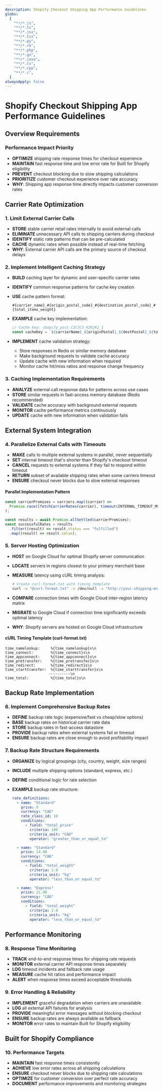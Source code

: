 ```yaml
---
description: Shopify Checkout Shipping App Performance Guidelines
globs:
  [
    "**/*.js",
    "**/*.ts",
    "**/*.jsx",
    "**/*.tsx",
    "**/*.py",
    "**/*.rb",
    "**/*.php",
    "**/*.go",
    "**/*.java",
    "**/*.cs",
    "**/*.cpp",
    "**/*.c",
  ]
alwaysApply: false
---
```


# Shopify Checkout Shipping App Performance Guidelines

## Overview Requirements

### Performance Impact Priority

- **OPTIMIZE** shipping rate response times for checkout experience
- **MAINTAIN** fast response time and low error rate for Built for Shopify eligibility
- **PREVENT** checkout blocking due to slow shipping calculations
- **PRIORITIZE** customer checkout experience over rate accuracy
- **WHY**: Shipping app response time directly impacts customer conversion rates

## Carrier Rate Optimization

### 1. Limit External Carrier Calls

- **STORE** stable carrier retail rates internally to avoid external calls
- **ELIMINATE** unnecessary API calls to shipping carriers during checkout
- **IDENTIFY** static rate patterns that can be pre-calculated
- **CACHE** dynamic rates when possible instead of real-time fetching
- **WHY**: External carrier API calls are the primary source of checkout delays

### 2. Implement Intelligent Caching Strategy

- **BUILD** caching layer for dynamic and user-specific carrier rates
- **IDENTIFY** common response patterns for cache key creation
- **USE** cache pattern format:

  ```text
  #{carrier_name}_#{origin_postal_code}_#{destination_postal_code}_#{total_items_weight}
  ```

- **EXAMPLE** cache key implementation:

  ```javascript
  // Cache key: shopify_post_C3C3C3_K2K2K2_1
  const cacheKey = `${carrierName}_${originPostal}_${destPostal}_${totalWeight}`;
  ```

- **IMPLEMENT** cache validation strategy:
  - Store responses in Redis or similar memory database
  - Make background requests to validate cache accuracy
  - Update cache with new information when required
  - Monitor cache hit/miss ratios and response change frequency

### 3. Caching Implementation Requirements

- **ANALYZE** external call response data for patterns across use cases
- **STORE** similar requests in fast-access memory database (Redis recommended)
- **VALIDATE** cache accuracy with background external requests
- **MONITOR** cache performance metrics continuously
- **UPDATE** cache with new information when validation fails

## External System Integration

### 4. Parallelize External Calls with Timeouts

- **MAKE** calls to multiple external systems in parallel, never sequentially
- **SET** internal timeout that's shorter than Shopify's checkout timeout
- **CANCEL** requests to external systems if they fail to respond within timeout
- **RETURN** subset of available shipping rates when some carriers timeout
- **ENSURE** checkout never blocks due to slow external responses

#### Parallel Implementation Pattern

```javascript
const carrierPromises = carriers.map((carrier) =>
  Promise.race([fetchCarrierRates(carrier), timeout(INTERNAL_TIMEOUT_MS)])
);

const results = await Promise.allSettled(carrierPromises);
const successfulRates = results
  .filter((result) => result.status === "fulfilled")
  .map((result) => result.value);
```

### 5. Server Hosting Optimization

- **HOST** on Google Cloud for optimal Shopify server communication
- **LOCATE** servers in regions closest to your primary merchant base
- **MEASURE** latency using cURL timing analysis:

  ```bash
  # Create curl-format.txt with timing template
  curl -w "@curl-format.txt" -o /dev/null -s "http://your-shipping-endpoint/"
  ```

- **COMPARE** connection times with Google Cloud inter-region latency matrix
- **MIGRATE** to Google Cloud if connection time significantly exceeds optimal latency
- **WHY**: Shopify servers are hosted on Google Cloud infrastructure

#### cURL Timing Template (curl-format.txt)

```text
time_namelookup:     %{time_namelookup}s\n
time_connect:        %{time_connect}s\n
time_appconnect:     %{time_appconnect}s\n
time_pretransfer:    %{time_pretransfer}s\n
time_redirect:       %{time_redirect}s\n
time_starttransfer:  %{time_starttransfer}s\n
                    ----------\n
time_total:          %{time_total}s\n
```

## Backup Rate Implementation

### 6. Implement Comprehensive Backup Rates

- **DEFINE** backup rate logic (expensive/fast vs cheap/slow options)
- **BASE** backup rates on historical carrier rate data
- **STORE** backup rates in fast-access datastore
- **PROVIDE** backup rates when external systems fail or timeout
- **ENSURE** backup rates are close enough to avoid profitability impact

### 7. Backup Rate Structure Requirements

- **ORGANIZE** by logical groupings (city, country, weight, size ranges)
- **INCLUDE** multiple shipping options (standard, express, etc.)
- **DEFINE** conditional logic for rate selection
- **EXAMPLE** backup rate structure:

  ```yaml
  rate_definitions:
    - name: "Standard"
      price: 0
      currency: "CAD"
      rate_class_id: 10
      conditions:
        - field: "total_price"
          criteria: 100
          criteria_unit: "CAD"
          operator: "greater_than_or_equal_to"

    - name: "Standard"
      price: 14.90
      currency: "CAD"
      conditions:
        - field: "total_weight"
          criteria: 2.0
          criteria_unit: "kg"
          operator: "less_than_or_equal_to"

    - name: "Express"
      price: 21.90
      currency: "CAD"
      conditions:
        - field: "total_weight"
          criteria: 2.0
          criteria_unit: "kg"
          operator: "less_than_or_equal_to"
  ```

## Performance Monitoring

### 8. Response Time Monitoring

- **TRACK** end-to-end response times for shipping rate requests
- **MONITOR** external carrier API response times separately
- **LOG** timeout incidents and fallback rate usage
- **MEASURE** cache hit ratios and performance impact
- **ALERT** when response times exceed acceptable thresholds

### 9. Error Handling & Reliability

- **IMPLEMENT** graceful degradation when carriers are unavailable
- **LOG** all external API failures for analysis
- **PROVIDE** meaningful error messages without blocking checkout
- **ENSURE** backup rates are always available as fallback
- **MONITOR** error rates to maintain Built for Shopify eligibility

## Built for Shopify Compliance

### 10. Performance Targets

- **MAINTAIN** fast response times consistently
- **ACHIEVE** low error rates across all shipping calculations
- **ENSURE** checkout never blocks due to shipping rate calculations
- **OPTIMIZE** for customer conversion over perfect rate accuracy
- **DOCUMENT** performance improvements and monitoring strategies
